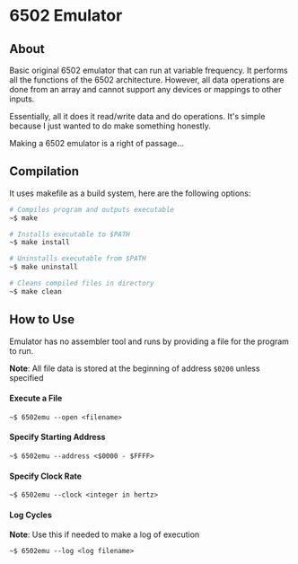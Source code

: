 6502 Emulator
=============


About
-------------
Basic original 6502 emulator that can run
at variable frequency. It performs all the functions
of the 6502 architecture. However, all data operations
are done from an array and cannot support any devices
or mappings to other inputs.

Essentially, all it does it read/write data and do operations.
It's simple because I just wanted to do make something honestly.

Making a 6502 emulator is a right of passage...

Compilation
-------------
It uses makefile as a build system, here are the following options:

```bash
# Compiles program and outputs executable
~$ make

# Installs executable to $PATH
~$ make install

# Uninstalls executable from $PATH
~$ make uninstall

# Cleans compiled files in directory
~$ make clean
```

How to Use
----------
Emulator has no assembler tool and runs by providing a file for the program
to run.

**Note**: All file data is stored at the beginning of address `$0200` unless specified

#### Execute a File
```
~$ 6502emu --open <filename>
```

#### Specify Starting Address
```
~$ 6502emu --address <$0000 - $FFFF>
```

#### Specify Clock Rate
```
~$ 6502emu --clock <integer in hertz>
```

#### Log Cycles
**Note**: Use this if needed to make a log of execution
```
~$ 6502emu --log <log filename>
```

